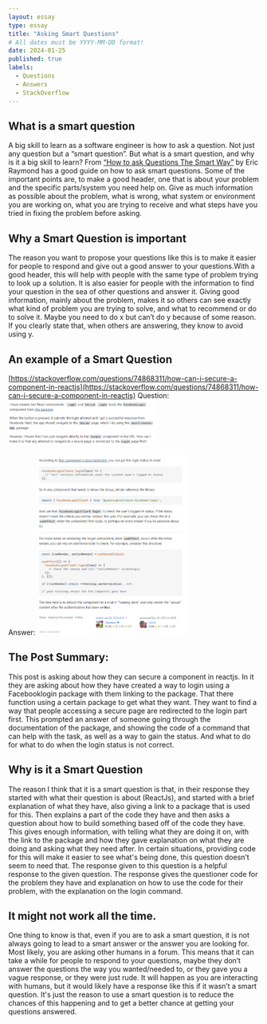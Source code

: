 ```yaml
---
layout: essay
type: essay
title: "Asking Smart Questions"
# All dates must be YYYY-MM-DD format!
date: 2024-01-25
published: true
labels:
  - Questions
  - Answers
  - StackOverflow
---
```




## What is a smart question
A big skill to learn as a software engineer is how to ask a question. Not just any question but a “smart question”.  But what is a smart question, and why is it a big skill to learn? From [“How to ask Questions The Smart Way”](http://www.catb.org/esr/faqs/smart-questions.html#idm696) by Eric Raymond has a good guide on how to ask smart questions. Some of the important points are, to make a good header, one that is about your problem and the specific parts/system you need help on. Give as much information as possible about the problem, what is wrong, what system or environment you are working on, what you are trying to receive and what steps have you tried in fixing the problem before asking. 



## Why a Smart Question is important
The reason you want to propose your questions like this is to make it easier for people to respond and give out a good answer to your questions.With a good header, this will help with people with the same type of problem trying to look up a solution. It is also easier for people with the information to find your question in the sea of other questions and answer it. Giving good information, mainly about the problem, makes it so others can see exactly what kind of problem you are trying to solve, and what to recommend or do to solve it. Maybe you need to do x but can’t do y because of some reason. If you clearly state that, when others are answering, they know to avoid using y. 

## An example of a Smart Question
[https://stackoverflow.com/questions/74868311/how-can-i-secure-a-component-in-reactjs](https://stackoverflow.com/questions/74868311/how-can-i-secure-a-component-in-reactjs)
Question:
<img width="300px" class="rounded float-start pe-4" src="../img/Stackoverflow.png">

Answer:
<img width="300px" class="rounded float-start pe-4" src="../img/stackawnser.png">

## The Post Summary:

This post is asking about how they can secure a component in reactjs. In it they are asking about how they have created a way to login using a Facebooklogin package with them linking to the package. That there function using a certain package to get what they want. They want to find a way that people accessing a secure page are redirected to the login part first.
This prompted an answer of someone going through the documentation of the package, and showing the code of a command that can help with the task, as well as a way to gain the status. And what to do for what to do when the login status is not correct.

## Why is it a Smart Question

The reason I think that it is a smart question is that, in their response they started with what their question is about (ReactJs), and started with a brief explanation of what they have, also giving a link to a package that is used for this. Then explains a part of the code they have and then asks a question about how to build something based off of the code they have. This gives enough information, with telling what they are doing it on, with the link to the package and how they gave explanation on what they are doing and asking what they need after. In certain situations, providing code for this will make it easier to see what's being done, this question doesn’t seem to need that. The response given to this question is a helpful response to the given question. The response gives the questioner code for the problem they have and explanation on how to use the code for their problem, with the explanation on the login command.

## It might not work all the time.

One thing to know is that, even if you are to ask a smart question, it is not always going to lead to a smart answer or the answer you are looking for. Most likely, you are asking other humans in a forum. This means that it can take a while for people to respond to your questions, maybe they don’t answer the questions the way you wanted/needed to, or they gave you a vague response, or they were just rude. It will happen as you are interacting with humans, but it would likely have a response like this if it wasn’t a smart question. It's just the reason to use a smart question is to reduce the chances of this happening and to get a better chance at getting your questions answered.


